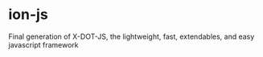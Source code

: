 ion-js
======

Final generation of X-DOT-JS, the lightweight, fast, extendables, and easy javascript framework